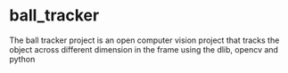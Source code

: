 # ball_tracker
The ball tracker project is an open computer vision project that tracks the object across different dimension in the frame using the dlib, opencv and python 
